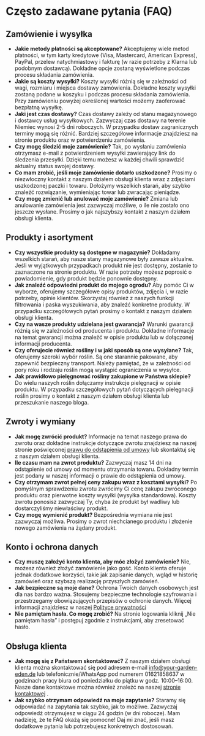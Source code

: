 # Często zadawane pytania (FAQ)
## Zamówienie i wysyłka
*   **Jakie metody płatności są akceptowane?**
Akceptujemy wiele metod płatności, w tym karty kredytowe (Visa, Mastercard, American Express), PayPal, przelew natychmiastowy i fakturę (w razie potrzeby z Klarna lub podobnym dostawcą). Dokładne opcje zostaną wyświetlone podczas procesu składania zamówienia.
*   **Jakie są koszty wysyłki?**
    Koszty wysyłki różnią się w zależności od wagi, rozmiaru i miejsca dostawy zamówienia. Dokładne koszty wysyłki zostaną podane w koszyku i podczas procesu składania zamówienia. Przy zamówieniu powyżej określonej wartości możemy zaoferować bezpłatną wysyłkę.
*   **Jaki jest czas dostawy?**
Czas dostawy zależy od stanu magazynowego i dostawcy usług wysyłkowych. Zazwyczaj czas dostawy na terenie Niemiec wynosi 2-5 dni roboczych. W przypadku dostaw zagranicznych terminy mogą się różnić. Bardziej szczegółowe informacje znajdziesz na stronie produktu oraz w potwierdzeniu zamówienia.
*   **Czy mogę śledzić moje zamówienie?**
Tak, po wysłaniu zamówienia otrzymasz e-mail z potwierdzeniem wysyłki zawierający link do śledzenia przesyłki. Dzięki temu możesz w każdej chwili sprawdzić aktualny status swojej dostawy.
*   **Co mam zrobić, jeśli moje zamówienie dotarło uszkodzone?**
Prosimy o niezwłoczny kontakt z naszym działem obsługi klienta wraz z zdjęciami uszkodzonej paczki i towaru. Dołożymy wszelkich starań, aby szybko znaleźć rozwiązanie, wymieniając towar lub zwracając pieniądze.
*   **Czy mogę zmienić lub anulować moje zamówienie?**
    Zmiana lub anulowanie zamówienia jest zazwyczaj możliwe, o ile nie zostało ono jeszcze wysłane. Prosimy o jak najszybszy kontakt z naszym działem obsługi klienta.
## Produkty i asortyment
*   **Czy wszystkie produkty są dostępne w magazynie?**
Dokładamy wszelkich starań, aby nasze stany magazynowe były zawsze aktualne. Jeśli w wyjątkowych przypadkach produkt nie jest dostępny, zostanie to zaznaczone na stronie produktu. W razie potrzeby możesz poprosić o powiadomienie, gdy produkt będzie ponownie dostępny.
*   **Jak znaleźć odpowiedni produkt do mojego ogrodu?**
Aby pomóc Ci w wyborze, oferujemy szczegółowe opisy produktów, zdjęcia i, w razie potrzeby, opinie klientów. Skorzystaj również z naszych funkcji filtrowania i paska wyszukiwania, aby znaleźć konkretne produkty. W przypadku szczegółowych pytań prosimy o kontakt z naszym działem obsługi klienta.
* **Czy na wasze produkty udzielana jest gwarancja?**
Warunki gwarancji różnią się w zależności od producenta i produktu. Dokładne informacje na temat gwarancji można znaleźć w opisie produktu lub w dołączonej informacji producenta.
* **Czy oferujecie również rośliny i w jaki sposób są one wysyłane?**
Tak, oferujemy szeroki wybór roślin. Są one starannie pakowane, aby zapewnić bezpieczny transport. Należy pamiętać, że w zależności od pory roku i rodzaju roślin mogą wystąpić ograniczenia w wysyłce.
*   **Jak prawidłowo pielęgnować rośliny zakupione w Państwa sklepie?**
Do wielu naszych roślin dołączamy instrukcje pielęgnacji w opisie produktu. W przypadku szczegółowych pytań dotyczących pielęgnacji roślin prosimy o kontakt z naszym działem obsługi klienta lub przeszukanie naszego bloga.
## Zwroty i wymiany
*   **Jak mogę zwrócić produkt?**
Informacje na temat naszego prawa do zwrotu oraz dokładne instrukcje dotyczące zwrotu znajdziesz na naszej stronie poświęconej [prawu do odstąpienia od umowy](/widerrucksrecht) lub skontaktuj się z naszym działem obsługi klienta.
*   **Ile czasu mam na zwrot produktu?**
    Zazwyczaj masz 14 dni na odstąpienie od umowy od momentu otrzymania towaru. Dokładny termin jest podany w naszej informacji o prawie do odstąpienia od umowy.
*   **Czy otrzymam zwrot pełnej ceny zakupu wraz z kosztami wysyłki?**
Po pomyślnym sprawdzeniu zwrotu zwrócimy Ci cenę zakupu zwróconego produktu oraz pierwotne koszty wysyłki (wysyłka standardowa). Koszty zwrotu ponosisz zazwyczaj Ty, chyba że produkt był wadliwy lub dostarczyliśmy niewłaściwy produkt.
*   **Czy mogę wymienić produkt?**
Bezpośrednia wymiana nie jest zazwyczaj możliwa. Prosimy o zwrot niechcianego produktu i złożenie nowego zamówienia na żądany produkt.
## Konto i ochrona danych
*   **Czy muszę założyć konto klienta, aby móc złożyć zamówienie?**
Nie, możesz również złożyć zamówienie jako gość. Konto klienta oferuje jednak dodatkowe korzyści, takie jak zapisanie danych, wgląd w historię zamówień oraz szybszą realizację przyszłych zamówień.
*   **Jak bezpieczne są moje dane?**
    Ochrona Twoich danych osobowych jest dla nas bardzo ważna. Stosujemy bezpieczne technologie szyfrowania i przestrzegamy obowiązujących przepisów o ochronie danych. Więcej informacji znajdziesz w naszej [Polityce prywatności](/datenschutz)
*   **Nie pamiętam hasła. Co mogę zrobić?**
Na stronie logowania kliknij „Nie pamiętam hasła” i postępuj zgodnie z instrukcjami, aby zresetować hasło.
## Obsługa klienta
*   **Jak mogę się z Państwem skontaktować?**
Z naszym działem obsługi klienta można skontaktować się pod adresem e-mail info@your-garden-eden.de lub telefonicznie/WhatsApp pod numerem 01621858637 w godzinach pracy biura od poniedziałku do piątku w godz. 10:00–16:00. Nasze dane kontaktowe można również znaleźć na naszej [stronie kontaktowej](/kontakt) .
*   **Jak szybko otrzymam odpowiedź na moje zapytanie?**
Staramy się odpowiadać na zapytania tak szybko, jak to możliwe. Zazwyczaj odpowiedź otrzymujesz w ciągu 24 godzin (w dni robocze).
Mam nadzieję, że te FAQ okażą się pomocne! Daj mi znać, jeśli masz dodatkowe pytania lub potrzebujesz konkretnych dostosowań.